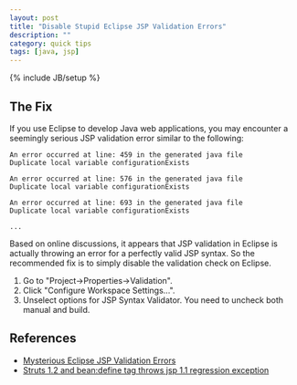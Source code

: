 ```yaml
---
layout: post
title: "Disable Stupid Eclipse JSP Validation Errors"
description: ""
category: quick tips
tags: [java, jsp]
---
```

{% include JB/setup %}


## The Fix

If you use Eclipse to develop Java web applications, you may encounter a seemingly serious JSP validation error similar to the following:

    An error occurred at line: 459 in the generated java file
    Duplicate local variable configurationExists

    An error occurred at line: 576 in the generated java file
    Duplicate local variable configurationExists

    An error occurred at line: 693 in the generated java file
    Duplicate local variable configurationExists

    ...

Based on online discussions, it appears that JSP validation in Eclipse is actually throwing an error for a perfectly valid JSP syntax. So the recommended fix is to simply disable the validation check on Eclipse.

1. Go to "Project->Properties->Validation".
2. Click "Configure Workspace Settings...".
3. Unselect options for JSP Syntax Validator. You need to uncheck both manual and build.


## References

* [Mysterious Eclipse JSP Validation Errors](http://stackoverflow.com/a/3790176)
* [Struts 1.2 and bean:define tag throws jsp 1.1 regression exception](https://bz.apache.org/bugzilla/show_bug.cgi?id=48616)